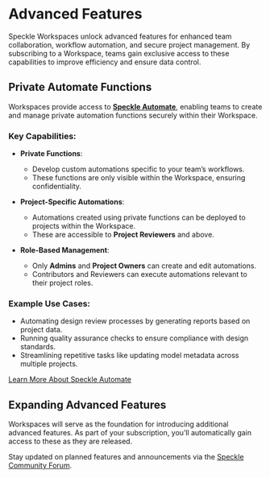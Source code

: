 # Advanced Features  

Speckle Workspaces unlock advanced features for enhanced team collaboration, workflow automation, and secure project management. By subscribing to a Workspace, teams gain exclusive access to these capabilities to improve efficiency and ensure data control.

## Private Automate Functions  

Workspaces provide access to **[Speckle Automate](../automate/)**, enabling teams to create and manage private automation functions securely within their Workspace.  

### Key Capabilities:  
- **Private Functions**:  
   - Develop custom automations specific to your team’s workflows.  
   - These functions are only visible within the Workspace, ensuring confidentiality.  

- **Project-Specific Automations**:  
   - Automations created using private functions can be deployed to projects within the Workspace.  
   - These are accessible to **Project Reviewers** and above.  

- **Role-Based Management**:  
   - Only **Admins** and **Project Owners** can create and edit automations.  
   - Contributors and Reviewers can execute automations relevant to their project roles.  

### Example Use Cases:  
- Automating design review processes by generating reports based on project data.  
- Running quality assurance checks to ensure compliance with design standards.  
- Streamlining repetitive tasks like updating model metadata across multiple projects.  

[Learn More About Speckle Automate](../automate/)  

## Expanding Advanced Features  

Workspaces will serve as the foundation for introducing additional advanced features. As part of your subscription, you’ll automatically gain access to these as they are released.  

Stay updated on planned features and announcements via the [Speckle Community Forum](https://speckle.community).  

